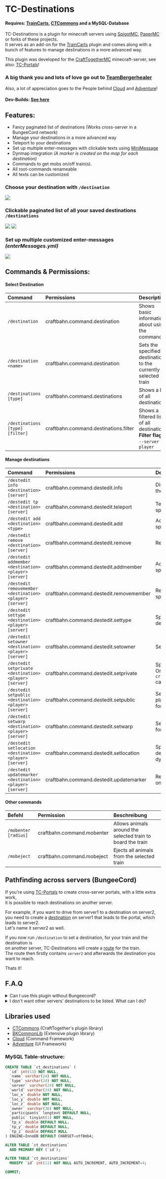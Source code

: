# TC-Destinations
#### Requires: [TrainCarts](https://github.com/bergerhealer/TrainCarts), [CTCommons](https://github.com/CraftTogetherMC/CTCommons) and a MySQL-Database

TC-Destinations is a plugin for minecraft servers using [SpigotMC](https://www.spigotmc.org), [PaperMC](https://papermc.io) or forks of these projects.   
It serves as an add-on for the [TrainCarts](https://github.com/bergerhealer/TrainCarts) plugin and comes along with a bunch of features to manage destinations in a more advanced way.  
   
This plugin was developed for the [CraftTogetherMC](https://github.com/CraftTogetherMC) minecraft-server, see also: [TC-Portals](https://github.com/CraftTogetherMC/TC-Portals)!  
   
### A big thank you and lots of love go out to [TeamBergerhealer](https://github.com/bergerhealer)  
Also, a lot of appreciation goes to the People behind [Cloud](https://github.com/Incendo/cloud) and [Adventure](https://github.com/KyoriPowered/adventure)!  
  
#### Dev-Builds: [See here](https://ci.craft-together-mc.de/job/TC%20Destinations/)  
  
## Features:
- Fancy paginated list of destinations (Works cross-server in a BungeeCord network)
- Manage your destinations in a more advanced way
- Teleport to your destinations
- Set up multiple enter-messages with clickable texts using [MiniMessage](https://docs.adventure.kyori.net/minimessage)
- Dynmap integration *(A marker is created on the map for each destination)*
- Commands to get mobs on/off train(s).
- All root-commands renameable
- All texts can be customized

### Choose your destination with `/destination`
![](https://i.imgur.com/vSkjgU3.png)

### Clickable paginated list of all your saved destinations `/destinations`
![](https://i.imgur.com/a6VdIq0.png)
![](https://i.imgur.com/mUETMfv.png)

### Set up multiple customized enter-messages *(enterMessages.yml)*
![](https://i.imgur.com/8qRGMM4.png)

## Commands & Permissions:

#### Select Destination
| Command                         | Permissions                           | Description                                                                       |
|:--------------------------------|:--------------------------------------|:----------------------------------------------------------------------------------|
| `/destination`                  | craftbahn.command.destination         | Shows basic information about using the command                                   |
| `/destination <name>`           | craftbahn.command.destination         | Sets the specified destination to the currently selected train                    |
| `/destinations [type]`          | craftbahn.command.destinations        | Shows a list of all destinations                                                  |
| `/destinations [type] [filter]` | craftbahn.command.destinations.filter | Shows a filtered list of all destinations **Filter flags:** `--server` `--player` |  

#### Manage destinations
| Command                                                  | Permissions                             | Description                                                                                                                |
|:---------------------------------------------------------|:----------------------------------------|:---------------------------------------------------------------------------------------------------------------------------|
| `/destedit info <destination> [server]`                  | craftbahn.command.destedit.info         | Displays detailed information about the specified destination                                                              |
| `/destedit tp <destination> [server]`                    | craftbahn.command.destedit.teleport     | Teleports the player to the specified destination                                                                          |
| `/destedit add <destination> <type> `                    | craftbahn.command.destedit.add          | Adds a new destination with the specified station type                                                                     |
| `/destedit remove <destination> [server] `               | craftbahn.command.destedit.remove       | Removes an existing destination                                                                                            |
| `/destedit addmember <destination> <player> [server]`    | craftbahn.command.destedit.addmember    | Adds a secondary owner to the specified destination                                                                        |
| `/destedit removemember <destination> <player> [server]` | craftbahn.command.destedit.removemember | Removes a secondary owner of the specified destination                                                                     |
| `/destedit settype <destination> <player> [server]`      | craftbahn.command.destedit.settype      | Specifies the type of specified destination                                                                                |
| `/destedit setowner <destination> <player> [server]`     | craftbahn.command.destedit.setowner     | Sets the owner of a destination                                                                                            |
| `/destedit setprivate <destination> <player> [server]`   | craftbahn.command.destedit.setprivate   | Specifies that this target is private. Only players with permission `craftbahn.destination.see.private` can use and see it |
| `/destedit setpublic <destination> <player> [server]`    | craftbahn.command.destedit.setpublic    | Sets this game to be viewable by all players. (This is the default setting for newly created destinations)                 |                                                
| `/destedit setwarp <destination> <player> [server]`      | craftbahn.command.destedit.setwarp      | Sets the teleport point of this target for players                                                                         |
| `/destedit setlocation <destination> <player> [server]`  | craftbahn.command.destedit.setlocation  | Specifies the position of the destination (Mainly used to locate dynmap markers)                                           |
| `/destedit updatemarker <destination> <player> [server]` | craftbahn.command.destedit.updatemarker | Renews all markers to be displayed on the dynmap                                                                           |

#### Other commands
| Befehl                | Permission                 | Beschreibung                                                |
|:----------------------|:---------------------------|:------------------------------------------------------------|
| `/mobenter [radius]`  | craftbahn.command.mobenter | Allows animals around the selected train to board the train |
| `/mobeject`           | craftbahn.command.mobeject | Ejects all animals from the selected train                  |

## Pathfinding across servers (BungeeCord)
If you're using [TC-Portals](https://github.com/CraftTogetherMC/TC-Portals) to create cross-server portals, with a little extra work,  
it is possible to reach destinations on another server.  
  
For example, if you want to drive from server1 to a destination on server2,  
you need to create a [destination](https://wiki.traincarts.net/p/TrainCarts/Signs/Destination) on server1 that leads to the portal, which leads to server2.  
Let's name it server2 as well.  
  
If you now run `/destination` to set a destination, for your train and the destination is  
on another server, TC-Destinations will create a [route](https://wiki.traincarts.net/p/TrainCarts/PathFinding#Route_Manager) for the train.  
The route then firstly contains `server2` and afterwards the destination you want to reach.   
  
Thats it!  

## F.A.Q
<details>
    <summary>Can I use this plugin without Bungeecord?</summary>
    Yes you can.
</details>

<details>
    <summary>I don't want other servers' destinations to be listed. What can I do?</summary>
    Just use separate databases or table-prefixes for each server
</details>
  
## Libraries used
- [CTCommons](https://github.com/CraftTogetherMC/CTCommons) (CraftTogether's plugin library)
- [BKCommonLib](https://github.com/bergerhealer) (Extensive plugin library)
- [Cloud](https://github.com/Incendo/cloud) (Command Framework)
- [Adventure](https://github.com/KyoriPowered/adventure) (UI Framework)
  
### MySQL Table-structure:

``` sql
CREATE TABLE `ct_destinations` (
  `id` int(11) NOT NULL,
  `name` varchar(24) NOT NULL,
  `type` varchar(24) NOT NULL,
  `server` varchar(24) NOT NULL,
  `world` varchar(24) NOT NULL,
  `loc_x` double NOT NULL,
  `loc_y` double NOT NULL,
  `loc_z` double NOT NULL,
  `owner` varchar(36) NOT NULL,
  `participants` longtext DEFAULT NULL,
  `public` tinyint(1) NOT NULL,
  `tp_x` double DEFAULT NULL,
  `tp_y` double DEFAULT NULL,
  `tp_z` double DEFAULT NULL
) ENGINE=InnoDB DEFAULT CHARSET=utf8mb4;

ALTER TABLE `ct_destinations`
  ADD PRIMARY KEY (`id`);

ALTER TABLE `ct_destinations`
  MODIFY `id` int(11) NOT NULL AUTO_INCREMENT, AUTO_INCREMENT=4;

COMMIT;
```


